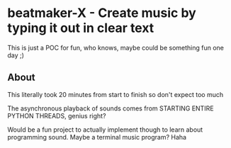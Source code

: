 # beatmaker-X - Create music by typing it out in clear text
This is just a POC for fun, who knows, maybe could be something fun one day ;)

## About
This literally took 20 minutes from start to finish so don't expect too much

The asynchronous playback of sounds comes from STARTING ENTIRE PYTHON THREADS, genius right?

Would be a fun project to actually implement though to learn about programming sound. 
Maybe a terminal music program? Haha
